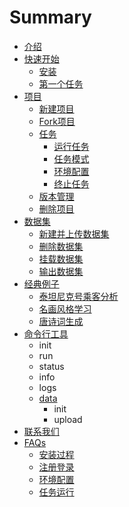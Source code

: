 # Summary

* [介绍](README.md)
* [快速开始](get-started.md)
  * [安装](get-started/install.md)
  * [第一个任务](get-started/first-project.md)
* [项目](project.md)
  * [新建项目](project/create.md)
  * [Fork项目](project/fork.md)
  * [任务](project/task.md)
    * [运行任务](project/task/run.md)
    * [任务模式](project/task/mode.md)
    * [环境配置](project/task/environment.md)
    * [终止任务](project/task/stop.md)
  * [版本管理](project/version-control.md)
  * [删除项目](project/delete.md)
* [数据集](dataset.md)
  * [新建并上传数据集](dataset/create-and-upload.md)
  * [删除数据集](dataset/delete.md)
  * [挂载数据集](dataset/mount.md)
  * [输出数据集](dataset/output.md)
* [经典例子](example.md)
  * [泰坦尼克号乘客分析](example/titanic-analytic.md)
  * [名画风格学习](example/style-transfer.md)
  * [唐诗词生成](example/poetry-generator.md)
* [命令行工具](cli.md)
  * init
  * run
  * status
  * info
  * logs
  * [data](cli/data.md)
    * init
    * upload
* [联系我们](contact-us.md)
* [FAQs](faq.md)
  * [安装过程](faq/install.md)
  * [注册登录](faq/regist-and-login.md)
  * [环境配置](faq/environment.md)
  * [任务运行](faq/run-task.md)

